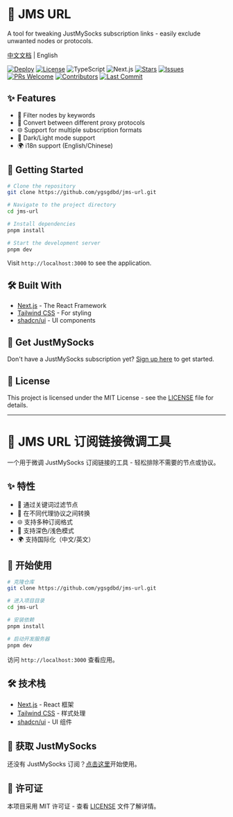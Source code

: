 # 🔗 JMS URL

A tool for tweaking JustMySocks subscription links - easily exclude unwanted nodes or protocols.

[中文文档](#-jms-url-订阅链接微调工具) | English

[![Deploy](https://img.shields.io/github/deployments/ygsgdbd/jms-url/production?label=vercel&logo=vercel&logoColor=white)](https://jmsurl.top)
[![License](https://img.shields.io/github/license/ygsgdbd/jms-url)](LICENSE)
![TypeScript](https://img.shields.io/badge/TypeScript-5.2.2-blue?logo=typescript)
![Next.js](https://img.shields.io/badge/Next.js-14.0.0-black?logo=next.js)
[![Stars](https://img.shields.io/github/stars/ygsgdbd/jms-url?style=social)](https://github.com/ygsgdbd/jms-url)
[![Issues](https://img.shields.io/github/issues/ygsgdbd/jms-url)](https://github.com/ygsgdbd/jms-url/issues)
[![PRs Welcome](https://img.shields.io/badge/PRs-welcome-brightgreen.svg)](https://github.com/ygsgdbd/jms-url/pulls)
[![Contributors](https://img.shields.io/github/contributors/ygsgdbd/jms-url)](https://github.com/ygsgdbd/jms-url/graphs/contributors)
[![Last Commit](https://img.shields.io/github/last-commit/ygsgdbd/jms-url)](https://github.com/ygsgdbd/jms-url/commits/main)

## ✨ Features

- 🎯 Filter nodes by keywords
- 🔄 Convert between different proxy protocols
- 🌐 Support for multiple subscription formats
- 🎨 Dark/Light mode support
- 🌍 i18n support (English/Chinese)

## 🚀 Getting Started

```bash
# Clone the repository
git clone https://github.com/ygsgdbd/jms-url.git

# Navigate to the project directory
cd jms-url

# Install dependencies
pnpm install

# Start the development server
pnpm dev
```

Visit `http://localhost:3000` to see the application.

## 🛠️ Built With

- [Next.js](https://nextjs.org/) - The React Framework
- [Tailwind CSS](https://tailwindcss.com/) - For styling
- [shadcn/ui](https://ui.shadcn.com/) - UI components

## 📝 Get JustMySocks

Don't have a JustMySocks subscription yet? [Sign up here](https://justmysocks.net/members/aff.php?aff=31474) to get started.

## 📝 License

This project is licensed under the MIT License - see the [LICENSE](LICENSE) file for details.

---

# 🔗 JMS URL 订阅链接微调工具

一个用于微调 JustMySocks 订阅链接的工具 - 轻松排除不需要的节点或协议。

## ✨ 特性

- 🎯 通过关键词过滤节点
- 🔄 在不同代理协议之间转换
- 🌐 支持多种订阅格式
- 🎨 支持深色/浅色模式
- 🌍 支持国际化（中文/英文）

## 🚀 开始使用

```bash
# 克隆仓库
git clone https://github.com/ygsgdbd/jms-url.git

# 进入项目目录
cd jms-url

# 安装依赖
pnpm install

# 启动开发服务器
pnpm dev
```

访问 `http://localhost:3000` 查看应用。

## 🛠️ 技术栈

- [Next.js](https://nextjs.org/) - React 框架
- [Tailwind CSS](https://tailwindcss.com/) - 样式处理
- [shadcn/ui](https://ui.shadcn.com/) - UI 组件

## 📝 获取 JustMySocks

还没有 JustMySocks 订阅？[点击这里](https://justmysocks.net/members/aff.php?aff=31474)开始使用。

## 📝 许可证

本项目采用 MIT 许可证 - 查看 [LICENSE](LICENSE) 文件了解详情。
